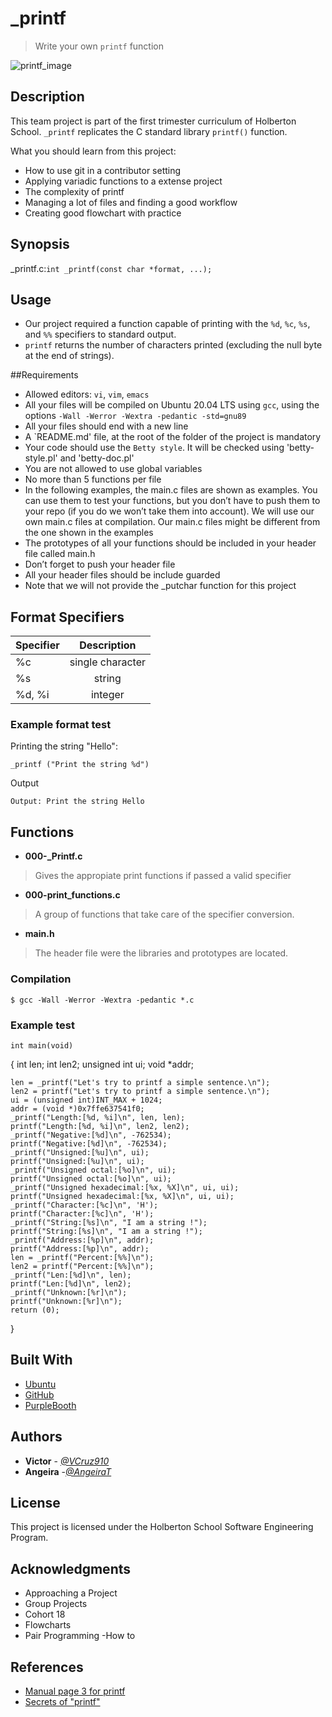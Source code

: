  # _printf
> Write your own `printf` function

![printf_image](https://user-images.githubusercontent.com/105127608/177921385-7e43a821-f0fb-4594-a9f5-b2eb9a207441.jpg)

## Description

This team project is part of the first trimester curriculum of Holberton School. `_printf` replicates the C standard library `printf()` function.

What you should learn from this project:

- How to use git in a contributor setting
- Applying variadic functions to a extense project
- The complexity of printf
- Managing a lot of files and finding a good workflow
- Creating good flowchart with practice 

## Synopsis
_printf.c:`int _printf(const char *format, ...);`

## Usage 
- Our project required a function capable of printing with the `%d`, `%c`, `%s`, and `%%` specifiers to standard output. 
- `printf` returns the number of characters printed (excluding the null byte at the end of strings). 

##Requirements

- Allowed editors: `vi`, `vim`, `emacs`
- All your files will be compiled on Ubuntu 20.04 LTS using `gcc`, using the options `-Wall -Werror -Wextra -pedantic -std=gnu89`
- All your files should end with a new line
- A `README.md' file, at the root of the folder of the project is mandatory
- Your code should use the `Betty style`. It will be checked using 'betty-style.pl' and 'betty-doc.pl'
- You are not allowed to use global variables
- No more than 5 functions per file
- In the following examples, the main.c files are shown as examples. You can use them to test your functions, but you don’t have to push them to your repo (if you do we won’t take them into account). We will use our own main.c files at compilation. Our main.c files might be different from the one shown in the examples
- The prototypes of all your functions should be included in your header file called main.h
- Don’t forget to push your header file
- All your header files should be include guarded
- Note that we will not provide the _putchar function for this project



## Format Specifiers

| Specifier | Description  | 
| --- |:---:| 
|  %c | single character | 
| %s  | string  |  
|  %d, %i | integer  |  


### Example format test

Printing the string "Hello":

    _printf ("Print the string %d")

Output

    Output: Print the string Hello


## Functions

- **000-_Printf.c**
> Gives the appropiate print functions if passed a valid specifier
- **000-print_functions.c**
> A group of functions that take care of the specifier conversion.
- **main.h**
> The header file were the libraries and prototypes are located.



### Compilation



    $ gcc -Wall -Werror -Wextra -pedantic *.c

### Example test



    int main(void)
{
    int len;
    int len2;
    unsigned int ui;
    void *addr;

    len = _printf("Let's try to printf a simple sentence.\n");
    len2 = printf("Let's try to printf a simple sentence.\n");
    ui = (unsigned int)INT_MAX + 1024;
    addr = (void *)0x7ffe637541f0;
    _printf("Length:[%d, %i]\n", len, len);
    printf("Length:[%d, %i]\n", len2, len2);
    _printf("Negative:[%d]\n", -762534);
    printf("Negative:[%d]\n", -762534);
    _printf("Unsigned:[%u]\n", ui);
    printf("Unsigned:[%u]\n", ui);
    _printf("Unsigned octal:[%o]\n", ui);
    printf("Unsigned octal:[%o]\n", ui);
    _printf("Unsigned hexadecimal:[%x, %X]\n", ui, ui);
    printf("Unsigned hexadecimal:[%x, %X]\n", ui, ui);
    _printf("Character:[%c]\n", 'H');
    printf("Character:[%c]\n", 'H');
    _printf("String:[%s]\n", "I am a string !");
    printf("String:[%s]\n", "I am a string !");
    _printf("Address:[%p]\n", addr);
    printf("Address:[%p]\n", addr);
    len = _printf("Percent:[%%]\n");
    len2 = printf("Percent:[%%]\n");
    _printf("Len:[%d]\n", len);
    printf("Len:[%d]\n", len2);
    _printf("Unknown:[%r]\n");
    printf("Unknown:[%r]\n");
    return (0);
}
    
       
		      
    


## Built With

  - [Ubuntu](https://ubuntu.com/) 
  - [GitHub](https://github.com/)
  - [PurpleBooth](https://github.com/PurpleBooth)

## Authors

  - **Victor** - [*@VCruz910*](https://github.com/VCruz910)
  - **Angeira** -[*@AngeiraT*](https://github.com/AngeiraT)

## License

This project is licensed under the Holberton School Software Engineering Program.

## Acknowledgments

  - Approaching a Project
  - Group Projects
  - Cohort 18
  - Flowcharts
  - Pair Programming -How to

## References
  - [Manual page 3 for printf](https://man7.org/linux/man-pages/man3/printf.3.html)
  - [Secrets of "printf"](https://www.cypress.com/file/54761/download)

